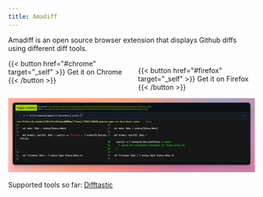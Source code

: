 ```yaml
---
title: Amadiff
---
```


Amadiff is an open source browser extension that displays Github diffs using different diff tools.



<div style="display:flex; gap: 20px; width: 100%; justify-content:center">
{{< button href="#chrome" target="_self" >}}
Get it on Chrome
{{< /button >}}

{{< button href="#firefox" target="_self" >}}
Get it on Firefox
{{< /button >}}
</div>

<img src="screenshots/Xnapper-2025-06-02-23.28.43.png"/>

Supported tools so far: [Difftastic](https://difftastic.wilfred.me.uk/)

